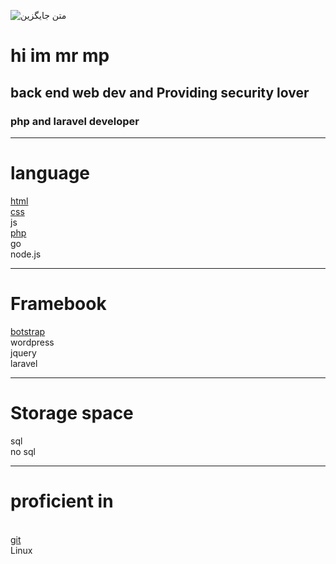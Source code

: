 ![متن جایگزین](https://media.giphy.com/media/WUlplcMpOCEmTGBtBW/giphy.gif)
<h1>hi im mr mp </h1>
<h2> back end web dev and Providing security lover
<h3>
php and laravel developer
<hr>
<h1><b>language</b></h1>
<a href='https://github.com/mrmp98/Historical-information-site'>html</a>
<br>
<a href='https://github.com/mrmp98/Historical-information-site'>css</a> 
<br>
js 
<br>
<a href='https://github.com/mrmp98/shrkat'>php</a>
<br>
go 
<br>
node.js
<hr>
<h1>Framebook </h1>
<a href='https://github.com/mrmp98/Corporate-site'>botstrap</a> 
<br>
wordpress 
<br>
jquery 
<br>
laravel
<br>
<hr>
<h1> Storage space </h1>
 sql
<br>
no sql 
 <hr>
<h1>
proficient in
 </h1>
<br>
<a href='https://github.com/mrmp98'>git</a>
 <br>
Linux
